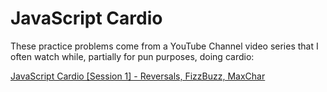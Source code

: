 # JavaScript Cardio

These practice problems come from a YouTube Channel video series that I often watch while, partially for pun purposes, doing cardio:


<a href="https://www.youtube.com/watch?v=M2bJBuaOeOQ&t=982s">JavaScript Cardio [Session 1] - Reversals, FizzBuzz, MaxChar</a>
